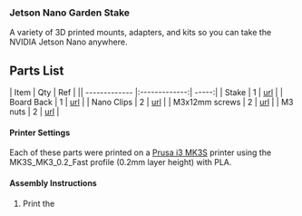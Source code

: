 ### Jetson Nano Garden Stake
A variety of 3D printed mounts, adapters, and kits so you can take the NVIDIA Jetson Nano anywhere.

## Parts List
| Item | Qty | Ref |
|| ------------- |:-------------:| -----:|
| Stake | 1 | [url]() |
| Board Back | 1 | [url]() |
| Nano Clips | 2 | [url]() |
| M3x12mm screws | 2 | [url]() |
| M3 nuts | 2 | [url]() |

#### Printer Settings
Each of these parts were printed on a [Prusa i3 MK3S](https://www.prusa3d.com/original-prusa-i3-mk3/) printer using the MK3S_MK3_0.2_Fast profile (0.2mm layer height) with PLA. 

#### Assembly Instructions
1. Print the 
